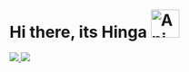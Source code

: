 # Hi there, its Hinga <img src="https://iam-weijie.github.io/wave/hand-emoji.svg" alt="Animated Emoji" width="50" height="50">

<div>
<a href="https://Linkedin.com/in/peterhinga">
<img src="https://img.shields.io/badge/LinkedIn-0077B5?style=for-the-badge&logo=linkedin&logoColor=white" /> </a> <img src="https://img.shields.io/badge/Instagram-E4405F?style=for-the-badge&logo=instagram&logoColor=white" />
</div>